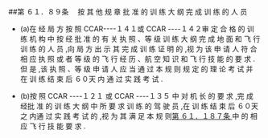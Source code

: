 ##第 ６１．８９条 　按 其 他 规 章 批 准 的 训 练 大 纲 完 成 训 练 的 人 员

- (a)在 经 局 方 按 照 CCAR----１４１或 CCAR ----１４２审 定 合 格 的 训 练 机 构 中 按 经 批 准 的 有 关 执 照 、等 级 训 练 大 纲 完 成 地 面 和 飞 行 训 练 的 人 员 ,向 局 方 出 示 其 完 成 训 练 证 明 的 ,视 为 该 申 请 人 符 合 相 应 执 照 或 者 等 级 的 飞 行 经 历 、航 空 知 识 和 飞 行 技 能 的 要 求 .但 是 ,该 执 照 、等 级 申 请 人 应 当 通 过 本 规 则 规 定 的 理 论 考 试 并 在 训 练 结 束 后 ６０天 内 通 过 实 践 考 试 .

- (b)按 照 CCAR ----１２１ 或 CCAR ----１３５ 中 对 机 长 的 要 求 ,完 成 经批 准 的 训 练 大 纲 中 所 要 求 训 练 的 驾 驶 员 ,在 训 练 结 束 后 ６０天 之 内通 过 实 践 考 试 的 ,视 为 其 满 足 本 规 则[第 ６１．１８７条 ](CCAR.61.187.MD)中 的 相 应 飞 行 技 能 要 求 .

